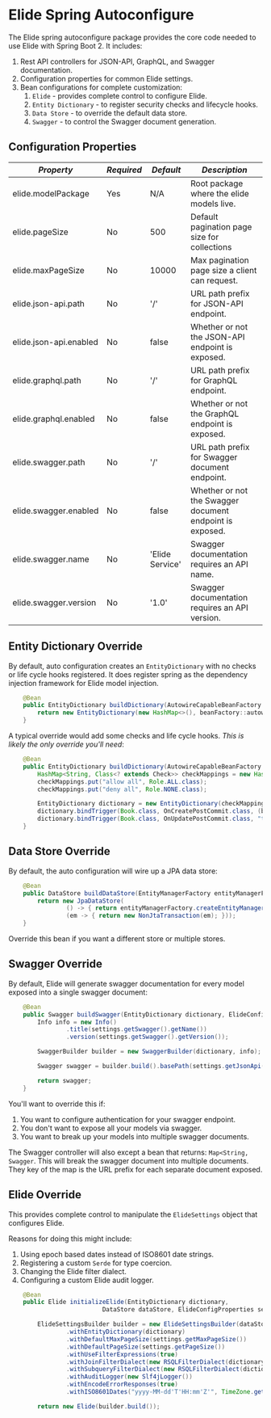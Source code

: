 # Elide Spring Autoconfigure

The Elide spring autoconfigure package provides the core code needed to use Elide with Spring Boot 2. It includes:
1. Rest API controllers for JSON-API, GraphQL, and Swagger documentation.
2. Configuration properties for common Elide settings.
3. Bean configurations for complete customization:
   1. `Elide` - provides complete control to configure Elide.
   2. `Entity Dictionary` - to register security checks and lifecycle hooks.
   3. `Data Store` - to override the default data store.
   4. `Swagger` - to control the Swagger document generation.
   
## Configuration Properties   

| *Property*                 | *Required* |  *Default*      | *Description*                                            |
| -------------------------- | -----------| --------------- | -------------------------------------------------------- |
| elide.modelPackage         | Yes        | N/A             | Root package where the elide models live.                |
| elide.pageSize             | No         | 500             | Default pagination page size for collections             |
| elide.maxPageSize          | No         | 10000           | Max pagination page size a client can request.           |
| elide.json-api.path        | No         | '/'             | URL path prefix for JSON-API endpoint.                   |
| elide.json-api.enabled     | No         | false           | Whether or not the JSON-API endpoint is exposed.         |
| elide.graphql.path         | No         | '/'             | URL path prefix for GraphQL endpoint.                    |
| elide.graphql.enabled      | No         | false           | Whether or not the GraphQL endpoint is exposed.          |
| elide.swagger.path         | No         | '/'             | URL path prefix for Swagger document  endpoint.          |
| elide.swagger.enabled      | No         | false           | Whether or not the Swagger document endpoint is exposed. |
| elide.swagger.name         | No         | 'Elide Service' | Swagger documentation requires an API name.              |
| elide.swagger.version      | No         | '1.0'           | Swagger documentation requires an API version.           |

## Entity Dictionary Override

By default, auto configuration creates an `EntityDictionary` with no checks or life cycle hooks registered. It does register spring as the dependency injection framework for Elide model injection.

```java
    @Bean
    public EntityDictionary buildDictionary(AutowireCapableBeanFactory beanFactory) {
        return new EntityDictionary(new HashMap<>(), beanFactory::autowireBean);
    }
```

A typical override would add some checks and life cycle hooks.  *This is likely the only override you'll need*:

```java
    @Bean
    public EntityDictionary buildDictionary(AutowireCapableBeanFactory beanFactory) {
        HashMap<String, Class<? extends Check>> checkMappings = new HashMap<>();
        checkMappings.put("allow all", Role.ALL.class);
        checkMappings.put("deny all", Role.NONE.class);

        EntityDictionary dictionary = new EntityDictionary(checkMappings, beanFactory::autowireBean);
        dictionary.bindTrigger(Book.class, OnCreatePostCommit.class, (book, scope, changes) -> { /* DO SOMETHING */ }); 
        dictionary.bindTrigger(Book.class, OnUpdatePostCommit.class, "title", (book, scope, changes) -> { /* DO SOMETHING */ });
    }
```

## Data Store Override
By default, the auto configuration will wire up a JPA data store:

```java
    @Bean
    public DataStore buildDataStore(EntityManagerFactory entityManagerFactory) {
        return new JpaDataStore(
                () -> { return entityManagerFactory.createEntityManager(); },
                (em -> { return new NonJtaTransaction(em); }));
    }
```

Override this bean if you want a different store or multiple stores.

## Swagger Override

By default, Elide will generate swagger documentation for every model exposed into a single swagger document:

```java
    @Bean
    public Swagger buildSwagger(EntityDictionary dictionary, ElideConfigProperties settings) {
        Info info = new Info()
                .title(settings.getSwagger().getName())
                .version(settings.getSwagger().getVersion());

        SwaggerBuilder builder = new SwaggerBuilder(dictionary, info);

        Swagger swagger = builder.build().basePath(settings.getJsonApi().getPath());

        return swagger;
    }
```

You'll want to override this if:
1. You want to configure authentication for your swagger endpoint.
2. You don't want to expose all your models via swagger.
3. You want to break up your models into multiple swagger documents.

The Swagger controller will also except a bean that returns: `Map<String, Swagger`. This will break the swagger document into multiple documents.  They key of the map is the URL prefix for each separate document exposed.

## Elide Override

This provides complete control to manipulate the `ElideSettings` object that configures Elide.

Reasons for doing this might include:
1. Using epoch based dates instead of ISO8601 date strings.
2. Registering a custom `Serde` for type coercion.
3. Changing the Elide filter dialect.
4. Configuring a custom Elide audit logger.

```java
    @Bean
    public Elide initializeElide(EntityDictionary dictionary,
                          DataStore dataStore, ElideConfigProperties settings) {

        ElideSettingsBuilder builder = new ElideSettingsBuilder(dataStore)
                .withEntityDictionary(dictionary)
                .withDefaultMaxPageSize(settings.getMaxPageSize())
                .withDefaultPageSize(settings.getPageSize())
                .withUseFilterExpressions(true)
                .withJoinFilterDialect(new RSQLFilterDialect(dictionary))
                .withSubqueryFilterDialect(new RSQLFilterDialect(dictionary))
                .withAuditLogger(new Slf4jLogger())
                .withEncodeErrorResponses(true)
                .withISO8601Dates("yyyy-MM-dd'T'HH:mm'Z'", TimeZone.getTimeZone("UTC"));

        return new Elide(builder.build());
```
